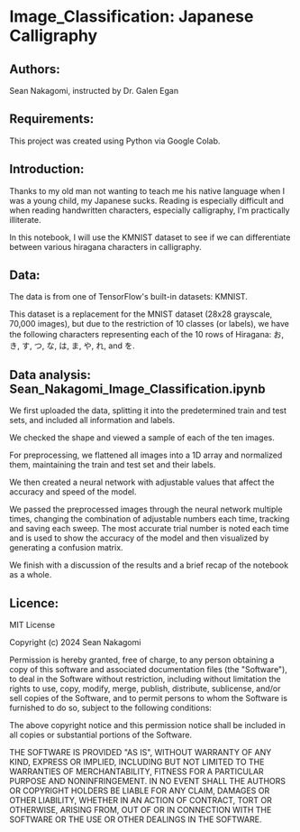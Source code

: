 # Image_Classification: Japanese Calligraphy

## Authors:
Sean Nakagomi, instructed by Dr. Galen Egan

## Requirements:
This project was created using Python via Google Colab.

## Introduction:
Thanks to my old man not wanting to teach me his native language when I was a young child, my Japanese sucks. Reading is especially difficult and when reading handwritten characters, especially calligraphy, I'm practically illiterate.

In this notebook, I will use the KMNIST dataset to see if we can differentiate between various hiragana characters in calligraphy.

## Data:
The data is from one of TensorFlow's built-in datasets: KMNIST.

This dataset is a replacement for the MNIST dataset (28x28 grayscale, 70,000 images), but due to the restriction of 10 classes (or labels), we have the following characters representing each of the 10 rows of Hiragana: お, き, す, つ, な, は, ま, や, れ, and を.

## Data analysis: Sean_Nakagomi_Image_Classification.ipynb
We first uploaded the data, splitting it into the predetermined train and test sets, and included all information and labels.

We checked the shape and viewed a sample of each of the ten images.

For preprocessing, we flattened all images into a 1D array and normalized them, maintaining the train and test set and their labels.

We then created a neural network with adjustable values that affect the accuracy and speed of the model.

We passed the preprocessed images through the neural network multiple times, changing the combination of adjustable numbers each time, tracking and saving each sweep. The most accurate trial number is noted each time and is used to show the accuracy of the model and then visualized by generating a confusion matrix.

We finish with a discussion of the results and a brief recap of the notebook as a whole.

## Licence:
MIT License

Copyright (c) 2024 Sean Nakagomi

Permission is hereby granted, free of charge, to any person obtaining a copy
of this software and associated documentation files (the "Software"), to deal
in the Software without restriction, including without limitation the rights
to use, copy, modify, merge, publish, distribute, sublicense, and/or sell
copies of the Software, and to permit persons to whom the Software is
furnished to do so, subject to the following conditions:

The above copyright notice and this permission notice shall be included in all
copies or substantial portions of the Software.

THE SOFTWARE IS PROVIDED "AS IS", WITHOUT WARRANTY OF ANY KIND, EXPRESS OR
IMPLIED, INCLUDING BUT NOT LIMITED TO THE WARRANTIES OF MERCHANTABILITY,
FITNESS FOR A PARTICULAR PURPOSE AND NONINFRINGEMENT. IN NO EVENT SHALL THE
AUTHORS OR COPYRIGHT HOLDERS BE LIABLE FOR ANY CLAIM, DAMAGES OR OTHER
LIABILITY, WHETHER IN AN ACTION OF CONTRACT, TORT OR OTHERWISE, ARISING FROM,
OUT OF OR IN CONNECTION WITH THE SOFTWARE OR THE USE OR OTHER DEALINGS IN THE
SOFTWARE.
